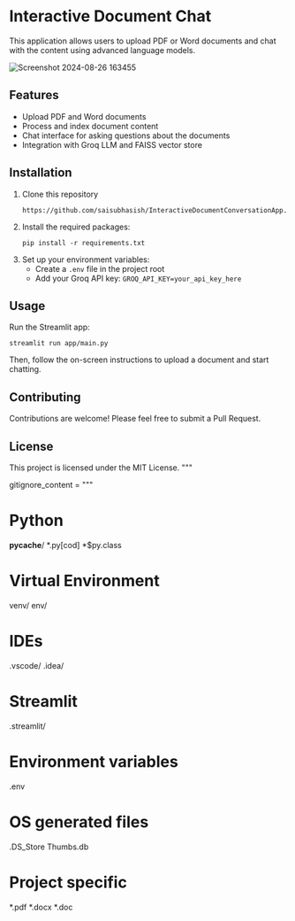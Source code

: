 # Interactive Document Chat

This application allows users to upload PDF or Word documents and chat with the content using advanced language models.

![Screenshot 2024-08-26 163455](https://github.com/user-attachments/assets/7a1b3542-3f3a-430f-aeec-407e45351d92)


## Features

- Upload PDF and Word documents
- Process and index document content
- Chat interface for asking questions about the documents
- Integration with Groq LLM and FAISS vector store

## Installation

1. Clone this repository
   ```
   https://github.com/saisubhasish/InteractiveDocumentConversationApp.git
   ```
2. Install the required packages:
   ```
   pip install -r requirements.txt
   ```
3. Set up your environment variables:
   - Create a `.env` file in the project root
   - Add your Groq API key: `GROQ_API_KEY=your_api_key_here`

## Usage

Run the Streamlit app:

```
streamlit run app/main.py
```

Then, follow the on-screen instructions to upload a document and start chatting.

## Contributing

Contributions are welcome! Please feel free to submit a Pull Request.

## License

This project is licensed under the MIT License.
"""

gitignore_content = """
# Python
__pycache__/
*.py[cod]
*$py.class

# Virtual Environment
venv/
env/

# IDEs
.vscode/
.idea/

# Streamlit
.streamlit/

# Environment variables
.env

# OS generated files
.DS_Store
Thumbs.db

# Project specific
*.pdf
*.docx
*.doc
